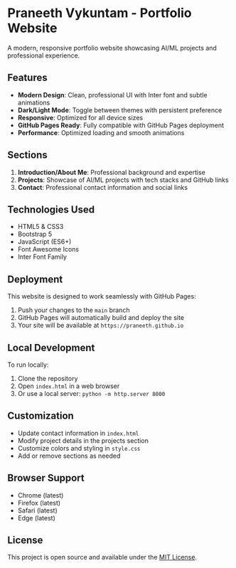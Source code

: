 # Praneeth Vykuntam - Portfolio Website

A modern, responsive portfolio website showcasing AI/ML projects and professional experience.

## Features

- **Modern Design**: Clean, professional UI with Inter font and subtle animations
- **Dark/Light Mode**: Toggle between themes with persistent preference
- **Responsive**: Optimized for all device sizes
- **GitHub Pages Ready**: Fully compatible with GitHub Pages deployment
- **Performance**: Optimized loading and smooth animations

## Sections

1. **Introduction/About Me**: Professional background and expertise
2. **Projects**: Showcase of AI/ML projects with tech stacks and GitHub links
3. **Contact**: Professional contact information and social links

## Technologies Used

- HTML5 & CSS3
- Bootstrap 5
- JavaScript (ES6+)
- Font Awesome Icons
- Inter Font Family

## Deployment

This website is designed to work seamlessly with GitHub Pages:

1. Push your changes to the `main` branch
2. GitHub Pages will automatically build and deploy the site
3. Your site will be available at `https://praneeth.github.io`

## Local Development

To run locally:

1. Clone the repository
2. Open `index.html` in a web browser
3. Or use a local server: `python -m http.server 8000`

## Customization

- Update contact information in `index.html`
- Modify project details in the projects section
- Customize colors and styling in `style.css`
- Add or remove sections as needed

## Browser Support

- Chrome (latest)
- Firefox (latest)
- Safari (latest)
- Edge (latest)

## License

This project is open source and available under the [MIT License](LICENSE).